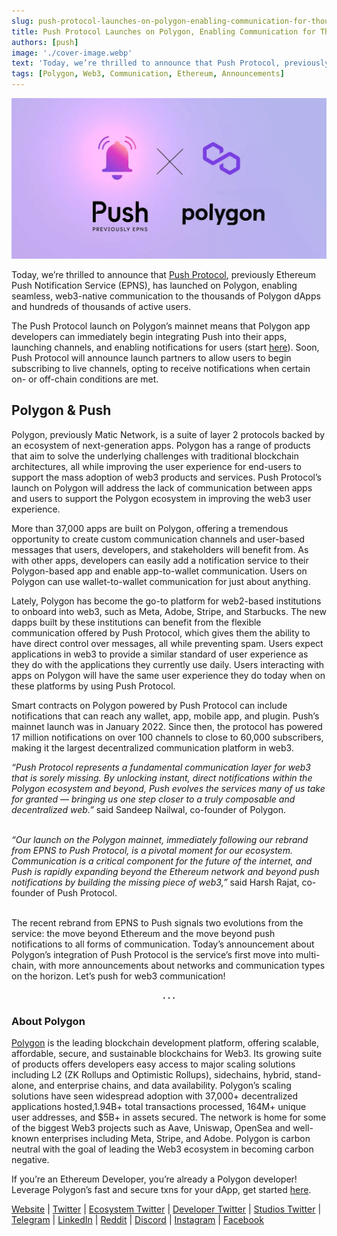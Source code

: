 ```yaml
---
slug: push-protocol-launches-on-polygon-enabling-communication-for-thousands-of-dapps
title: Push Protocol Launches on Polygon, Enabling Communication for Thousands of Dapps
authors: [push]
image: './cover-image.webp'
text: 'Today, we’re thrilled to announce that Push Protocol, previously Ethereum Push Notification Service (EPNS), has launched on Polygon, enabling seamless, web3-native communication to the thousands of Polygon dApps and hundreds of thousands of active users.'
tags: [Polygon, Web3, Communication, Ethereum, Announcements]
---
```


![Cover image of Push Protocol Launches on Polygon, Enabling Communication for Thousands of Dapps](./cover-image.webp)

<!--truncate-->

Today, we’re thrilled to announce that [Push Protocol](http://push.org/), previously Ethereum Push Notification Service (EPNS), has launched on Polygon, enabling seamless, web3-native communication to the thousands of Polygon dApps and hundreds of thousands of active users.

The Push Protocol launch on Polygon’s mainnet means that Polygon app developers can immediately begin integrating Push into their apps, launching channels, and enabling notifications for users (start [here](https://docs.epns.io/developers/developer-guides/create-your-notif-channel/enabling-channel-on-other-chains/polygon-channel-setup)). Soon, Push Protocol will announce launch partners to allow users to begin subscribing to live channels, opting to receive notifications when certain on- or off-chain conditions are met.

## Polygon & Push

Polygon, previously Matic Network, is a suite of layer 2 protocols backed by an ecosystem of next-generation apps. Polygon has a range of products that aim to solve the underlying challenges with traditional blockchain architectures, all while improving the user experience for end-users to support the mass adoption of web3 products and services. Push Protocol’s launch on Polygon will address the lack of communication between apps and users to support the Polygon ecosystem in improving the web3 user experience.

More than 37,000 apps are built on Polygon, offering a tremendous opportunity to create custom communication channels and user-based messages that users, developers, and stakeholders will benefit from. As with other apps, developers can easily add a notification service to their Polygon-based app and enable app-to-wallet communication. Users on Polygon can use wallet-to-wallet communication for just about anything.

Lately, Polygon has become the go-to platform for web2-based institutions to onboard into web3, such as Meta, Adobe, Stripe, and Starbucks. The new dapps built by these institutions can benefit from the flexible communication offered by Push Protocol, which gives them the ability to have direct control over messages, all while preventing spam. Users expect applications in web3 to provide a similar standard of user experience as they do with the applications they currently use daily. Users interacting with apps on Polygon will have the same user experience they do today when on these platforms by using Push Protocol.

Smart contracts on Polygon powered by Push Protocol can include notifications that can reach any wallet, app, mobile app, and plugin. Push’s mainnet launch was in January 2022. Since then, the protocol has powered 17 million notifications on over 100 channels to close to 60,000 subscribers, making it the largest decentralized communication platform in web3.

<i>“Push Protocol represents a fundamental communication layer for web3 that is sorely missing. By unlocking instant, direct notifications within the Polygon ecosystem and beyond, Push evolves the services many of us take for granted — bringing us one step closer to a truly composable and decentralized web.”</i> said Sandeep Nailwal, co-founder of Polygon.<br/><br/>

<i>“Our launch on the Polygon mainnet, immediately following our rebrand from EPNS to Push Protocol, is a pivotal moment for our ecosystem. Communication is a critical component for the future of the internet, and Push is rapidly expanding beyond the Ethereum network and beyond push notifications by building the missing piece of web3,”</i> said Harsh Rajat, co-founder of Push Protocol.<br/><br/>

The recent rebrand from EPNS to Push signals two evolutions from the service: the move beyond Ethereum and the move beyond push notifications to all forms of communication. Today’s announcement about Polygon’s integration of Push Protocol is the service’s first move into multi-chain, with more announcements about networks and communication types on the horizon. Let’s push for web3 communication!

<center><b>.  .  .</b></center>

### About Polygon

[Polygon](https://polygon.technology/) is the leading blockchain development platform, offering scalable, affordable, secure, and sustainable blockchains for Web3. Its growing suite of products offers developers easy access to major scaling solutions including L2 (ZK Rollups and Optimistic Rollups), sidechains, hybrid, stand-alone, and enterprise chains, and data availability. Polygon’s scaling solutions have seen widespread adoption with 37,000+ decentralized applications hosted,1.94B+ total transactions processed, 164M+ unique user addresses, and $5B+ in assets secured. The network is home for some of the biggest Web3 projects such as Aave, Uniswap, OpenSea and well-known enterprises including Meta, Stripe, and Adobe. Polygon is carbon neutral with the goal of leading the Web3 ecosystem in becoming carbon negative.

If you’re an Ethereum Developer, you’re already a Polygon developer! Leverage Polygon’s fast and secure txns for your dApp, get started [here](https://docs.polygon.technology/docs/develop/getting-started).

[Website](https://polygon.technology/) | [Twitter](https://twitter.com/intent/user?screen_name=0xPolygon) | [Ecosystem Twitter](https://twitter.com/intent/user?screen_name=0xPolygonNews) | [Developer Twitter](https://twitter.com/intent/user?screen_name=0xPolygonDevs) | [Studios Twitter](https://twitter.com/intent/user?screen_name=polygonstudios) | [Telegram](https://t.me/polygonofficial) | [LinkedIn](https://www.linkedin.com/company/13449964/admin/) | [Reddit](https://www.reddit.com/r/0xpolygon/) | [Discord](https://discord.gg/XvpHAxZ) | [Instagram](https://www.instagram.com/0xpolygon/) | [Facebook](https://www.facebook.com/0xPolygon.Technology)
